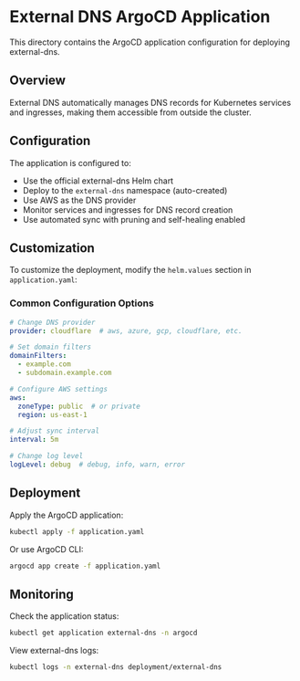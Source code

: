 # External DNS ArgoCD Application

This directory contains the ArgoCD application configuration for deploying external-dns.

## Overview

External DNS automatically manages DNS records for Kubernetes services and ingresses, making them accessible from outside the cluster.

## Configuration

The application is configured to:
- Use the official external-dns Helm chart
- Deploy to the `external-dns` namespace (auto-created)
- Use AWS as the DNS provider
- Monitor services and ingresses for DNS record creation
- Use automated sync with pruning and self-healing enabled

## Customization

To customize the deployment, modify the `helm.values` section in `application.yaml`:

### Common Configuration Options

```yaml
# Change DNS provider
provider: cloudflare  # aws, azure, gcp, cloudflare, etc.

# Set domain filters
domainFilters:
  - example.com
  - subdomain.example.com

# Configure AWS settings
aws:
  zoneType: public  # or private
  region: us-east-1

# Adjust sync interval
interval: 5m

# Change log level
logLevel: debug  # debug, info, warn, error
```

## Deployment

Apply the ArgoCD application:

```bash
kubectl apply -f application.yaml
```

Or use ArgoCD CLI:

```bash
argocd app create -f application.yaml
```

## Monitoring

Check the application status:

```bash
kubectl get application external-dns -n argocd
```

View external-dns logs:

```bash
kubectl logs -n external-dns deployment/external-dns
```